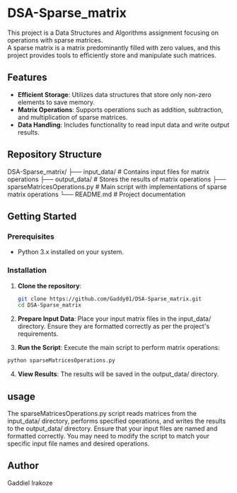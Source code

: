# DSA-Sparse_matrix

This project is a Data Structures and Algorithms assignment focusing on operations with sparse matrices.  
A sparse matrix is a matrix predominantly filled with zero values, and this project provides tools to efficiently store and manipulate such matrices.

## Features

- **Efficient Storage**: Utilizes data structures that store only non-zero elements to save memory.
- **Matrix Operations**: Supports operations such as addition, subtraction, and multiplication of sparse matrices.
- **Data Handling**: Includes functionality to read input data and write output results.

## Repository Structure
DSA-Sparse_matrix/
├── input_data/ # Contains input files for matrix operations
├── output_data/ # Stores the results of matrix operations
├── sparseMatricesOperations.py # Main script with implementations of sparse matrix operations
└── README.md # Project documentation

## Getting Started

### Prerequisites

- Python 3.x installed on your system.

### Installation

1. **Clone the repository**:
   ```bash
   git clone https://github.com/Gaddy01/DSA-Sparse_matrix.git
   cd DSA-Sparse_matrix

2. **Prepare Input Data**:
Place your input matrix files in the input_data/ directory. Ensure they are formatted correctly as per the project's requirements.

3. **Run the Script**:
Execute the main script to perform matrix operations:
```bash
python sparseMatricesOperations.py
```

4. **View Results**:
The results will be saved in the output_data/ directory.

## usage

The sparseMatricesOperations.py script reads matrices from the input_data/ directory, performs specified operations, and writes the results to the output_data/ directory.
Ensure that your input files are named and formatted correctly. You may need to modify the script to match your specific input file names and desired operations.

## Author
Gaddiel Irakoze

